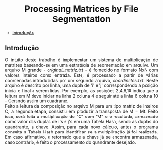 <h1 align = "center">Processing Matrices by File Segmentation</h1>

* [Introdução](#introduction)

<div id="introduction">
  
  <h2>Introdução</h2>
  
  <p align="justify">
  O intuito deste trabalho é implementar um sistema de multiplicação de matrizes baseando-se em uma estratégia de segmentação em arquivo. Um arquivo M grande - <i>original_matriz.txt</i> - é fornecido no formato NxN com valores inteiros como entrada. Este, é processado a partir de várias coordenadas introduzidas por um segundo arquivo, <i>coordinates.txt</i>. Neste arquivo é descrito por linha, uma dupla de 'i' e 'j' correspondendo a posição inicial e final a serem lidas. Por exemplo, as posições 2,4,6,10 indica que a leitura em M deve iniciar na linha 2 coluna 4 e seguir até a linha 6 coluna 10 - Gerando assim um quadrante.<br> 
  Feito a leitura da composição no arquivo M para um tipo matriz de inteiros C, a segunda etapa, consistiu em produzir a transposta de M = Mt. Feito isso, será feita a multiplicação de "C" com "M" e o resultado, armzenado como valor das duplas de i's e j's em uma Tabela Hash, sendo as duplas do quandrante, a chave. Assim, para cada novo cálculo, antes o programa consulta a Tabela Hash para identificar se a multiplicação já foi realizada. Em caso afirmativo, é retornado que a chave já se encontra armazenada, caso contrário, é feito o processamento do quandrante desejado.
      </p>
  
</div>


